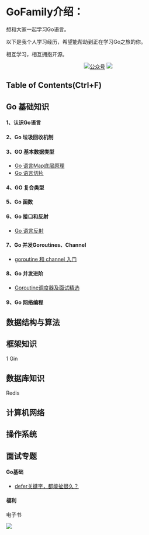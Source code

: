 # GoFamily介绍：
想和大家一起学习Go语言。

以下是我个人学习经历，希望能帮助到正在学习Go之旅的你。

相互学习，相互拥抱开源。

<p align="center">
  <a href="#公众号"><img src="https://img.shields.io/badge/%E5%85%AC%E4%BC%97%E5%8F%B7-metashops-lightgrey.svg" alt="公众号"></a>
  <a href="https://blog.csdn.net/realize_dream?spm=1001.2100.3001.5343"><img src="https://img.shields.io/badge/CSDN-博客-critical"></a>
</p>








## Table of Contents(Ctrl+F)

## Go 基础知识

#### 1、认识Go语言

#### 2、Go 垃圾回收机制

#### 3、GO 基本数据类型

* [Go 语言Map底层原理](https://blog.csdn.net/realize_dream/article/details/121999836?spm=1001.2014.3001.5501)
* [Go 语言切片](https://blog.csdn.net/realize_dream/article/details/121952796?spm=1001.2014.3001.5501)

#### 4、GO 复合类型

#### 5、Go 函数

#### 6、Go 接口和反射

* [Go 语言反射](https://blog.csdn.net/realize_dream/article/details/121940315?spm=1001.2014.3001.5501)

#### 7、Go 并发Goroutines、Channel

* [goroutine 和 channel 入门](https://blog.csdn.net/realize_dream/article/details/121710134?spm=1001.2014.3001.5501)

#### 8、Go 并发进阶

* [Goroutine调度器及面试精选](https://mp.weixin.qq.com/s?__biz=MzUyODgxNzM0Nw==&amp;mid=2247484244&amp;idx=1&amp;sn=a281424fa74d96e4a16ed256983fbad6&amp;chksm=fa6bcef8cd1c47ee16b628ae3296182c8d5e66a7bb98e39f5c0eabe6e2c0dca811113fb6129e&token=468025259&lang=zh_CN#rd)

#### 9、Go 网络编程

## 数据结构与算法

## 框架知识

1	Gin

## 数据库知识

Redis



## 计算机网络

## 操作系统

## 面试专题

#### Go基础

* [defer关键字，都能扯很久？](https://mp.weixin.qq.com/s?__biz=MzUyODgxNzM0Nw==&amp;mid=2247484225&amp;idx=1&amp;sn=f41838df530ce9b920f6a180f164b3aa&amp;chksm=fa6bceedcd1c47fb0b103c9dc6fe0364a8e79b0a5658c45d8bab52ad8f72c7214f23758539a7&token=612778377&lang=zh_CN#rd)





#### 福利

电子书

  <a name="公众号"></a>

![](http://ww1.sinaimg.cn/large/006FuVcvgy1gv0vb8cmr3j60by0by74s02.jpg)
